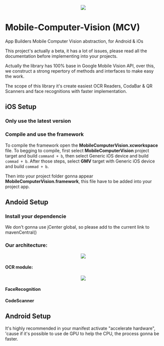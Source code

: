 <p align="center">
<img src="https://github.com/nalancer08/ABAIS/blob/master/logo.png">
</p>

# Mobile-Computer-Vision (MCV)

App Builders Mobile Computer Vision abstraction, for Android &amp; iOs

This project's actually a beta, it has a lot of issues, please read all the documentation before implementing into your projects.

Actually the library has 100% base in Google Mobile Vision API, over this, we construct a strong repertory of methods and interfaces to make easy the work.

The scope of this library it's create easiest OCR Readers, CodaBar &amp; QR Scanners and face recognitions with faster implementation.


## iOS Setup

### Only use the latest version

### Compile and use the framework

To compile the framework open the **MobileComputerVision.xcworkspace** file.
To begging to compile, first select **MobileComputerVision** project target and build ```command + b```, then select Generic iOS device and build ```commad + b```. 
After those steps, select **GMV** target with Generic iOS device and build ```commad + b```.

Then into your project folder gonna appear **MobileComputerVision.framework**, this file have to be added into your project app.

## Andoid Setup

### Install your dependencie

We don't gonna use jCenter global, so please add to the current link to mavenCentral()






























### Our architecture:

<p align="center">
  <img src="https://github.com/nalancer08/Mobile-Computer-Vision---MCV/blob/master/Images/Architecture/Arquitectura_General.png">
</p>

#### OCR module:

<p align="center">
  <img src="https://github.com/nalancer08/Mobile-Computer-Vision---MCV/blob/master/Images/Architecture/OCR_General.png">
</p>

#### FaceRecognition

#### CodeScanner

## Android Setup

It's highly recommended in your manifest activate "accelerate hardware", 'cause if it's possible to use de GPU to help the CPU, the process gonna be faster.

